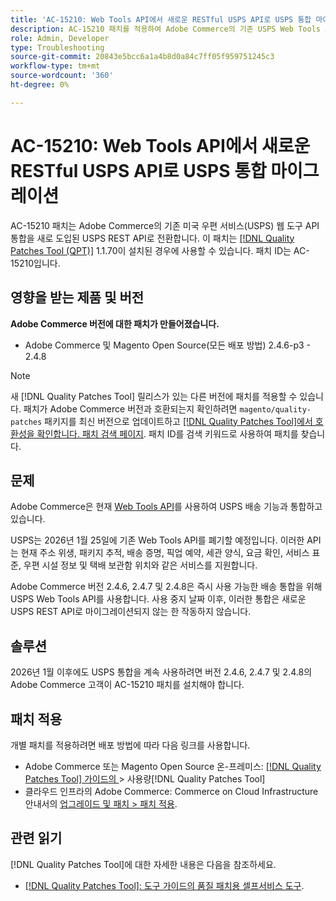 ```yaml
---
title: 'AC-15210: Web Tools API에서 새로운 RESTful USPS API로 USPS 통합 마이그레이션'
description: AC-15210 패치를 적용하여 Adobe Commerce의 기존 USPS Web Tools API 통합을 새로 도입된 USPS REST API로 전환합니다.
role: Admin, Developer
type: Troubleshooting
source-git-commit: 20843e5bcc6a1a4b8d0a84c7ff05f959751245c3
workflow-type: tm+mt
source-wordcount: '360'
ht-degree: 0%

---
```



# AC-15210: Web Tools API에서 새로운 RESTful USPS API로 USPS 통합 마이그레이션

AC-15210 패치는 Adobe Commerce의 기존 미국 우편 서비스(USPS) 웹 도구 API 통합을 새로 도입된 USPS REST API로 전환합니다. 이 패치는 [[!DNL Quality Patches Tool (QPT)]](/help/tools/quality-patches-tool/quality-patches-tool-to-self-serve-quality-patches.md) 1.1.70이 설치된 경우에 사용할 수 있습니다. 패치 ID는 AC-15210입니다.

## 영향을 받는 제품 및 버전

**Adobe Commerce 버전에 대한 패치가 만들어졌습니다.**

* Adobe Commerce 및 Magento Open Source(모든 배포 방법) 2.4.6-p3 - 2.4.8

>[!NOTE]
>
>새 [!DNL Quality Patches Tool] 릴리스가 있는 다른 버전에 패치를 적용할 수 있습니다. 패치가 Adobe Commerce 버전과 호환되는지 확인하려면 `magento/quality-patches` 패키지를 최신 버전으로 업데이트하고 [[!DNL Quality Patches Tool]에서 호환성을 확인합니다. 패치 검색 페이지](https://experienceleague.adobe.com/tools/commerce-quality-patches/index.html). 패치 ID를 검색 키워드로 사용하여 패치를 찾습니다.

## 문제

Adobe Commerce은 현재 [Web Tools API](https://www.usps.com/business/web-tools-apis/#developers)를 사용하여 USPS 배송 기능과 통합하고 있습니다.

USPS는 2026년 1월 25일에 기존 Web Tools API를 폐기할 예정입니다. 이러한 API는 현재 주소 위생, 패키지 추적, 배송 증명, 픽업 예약, 세관 양식, 요금 확인, 서비스 표준, 우편 시설 정보 및 택배 보관함 위치와 같은 서비스를 지원합니다.

Adobe Commerce 버전 2.4.6, 2.4.7 및 2.4.8은 즉시 사용 가능한 배송 통합을 위해 USPS Web Tools API를 사용합니다. 사용 중지 날짜 이후, 이러한 통합은 새로운 USPS REST API로 마이그레이션되지 않는 한 작동하지 않습니다.

## 솔루션

2026년 1월 이후에도 USPS 통합을 계속 사용하려면 버전 2.4.6, 2.4.7 및 2.4.8의 Adobe Commerce 고객이 AC-15210 패치를 설치해야 합니다.

## 패치 적용

개별 패치를 적용하려면 배포 방법에 따라 다음 링크를 사용합니다.

* Adobe Commerce 또는 Magento Open Source 온-프레미스: [[!DNL Quality Patches Tool]  가이드의 &#x200B;](/help/tools/quality-patches-tool/usage.md)> 사용량[!DNL Quality Patches Tool]
* 클라우드 인프라의 Adobe Commerce: Commerce on Cloud Infrastructure 안내서의 [업그레이드 및 패치 > 패치 적용](https://experienceleague.adobe.com/docs/commerce-cloud-service/user-guide/develop/upgrade/apply-patches.html).

## 관련 읽기

[!DNL Quality Patches Tool]에 대한 자세한 내용은 다음을 참조하세요.

* [[!DNL Quality Patches Tool]: 도구 가이드의 품질 패치용 셀프서비스 도구](/help/tools/quality-patches-tool/quality-patches-tool-to-self-serve-quality-patches.md).